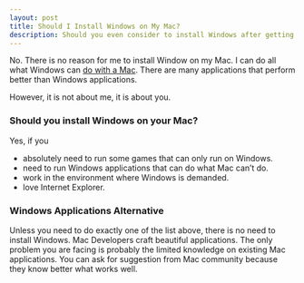```yaml
---
layout: post
title: Should I Install Windows on My Mac?
description: Should you even consider to install Windows after getting your first Mac?
---
```

No. There is no reason for me to install Window on my Mac. I can do all what Windows can [do with a Mac](http://sayzlim.net/minimal-living-with-macbook "Minimal Living with MacBook | Sayz Lim"). There are many applications that perform better than Windows applications.

However, it is not about me, it is about you.

### Should you install Windows on your Mac?

Yes, if you

- absolutely need to run some games that can only run on Windows.
- need to run Windows applications that can do what Mac can’t do.
- work in the environment where Windows is demanded.
- love Internet Explorer.

### Windows Applications Alternative

Unless you need to do exactly one of the list above, there is no need to install Windows. Mac Developers craft beautiful applications. The only problem you are facing is probably the limited knowledge on existing Mac applications. You can ask for suggestion from Mac community because they know better what works well.
